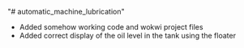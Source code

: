 "# automatic_machine_lubrication" 

- Added somehow working code and wokwi project files
- Added correct display of the oil level in the tank using the floater